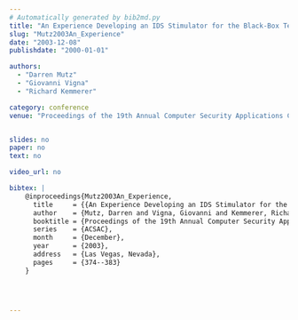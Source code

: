 ```yaml
---
# Automatically generated by bib2md.py
title: "An Experience Developing an IDS Stimulator for the Black-Box Testing of Network Intrusion Detection Systems"
slug: "Mutz2003An_Experience"
date: "2003-12-08"
publishdate: "2000-01-01"

authors:
  - "Darren Mutz"
  - "Giovanni Vigna"
  - "Richard Kemmerer"

category: conference
venue: "Proceedings of the 19th Annual Computer Security Applications Conference (ACSAC)"


slides: no
paper: no
text: no

video_url: no

bibtex: |
    @inproceedings{Mutz2003An_Experience,
      title     = {{An Experience Developing an IDS Stimulator for the Black-Box Testing of Network Intrusion Detection Systems}},
      author    = {Mutz, Darren and Vigna, Giovanni and Kemmerer, Richard},
      booktitle = {Proceedings of the 19th Annual Computer Security Applications Conference},
      series    = {ACSAC},
      month     = {December},
      year      = {2003},
      address   = {Las Vegas, Nevada},
      pages     = {374--383}
    }




---
```


